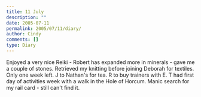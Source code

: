 ```yaml
---
title: 11 July
description: ""
date: 2005-07-11
permalink: 2005/07/11/diary/
author: Cindy
comments: []
type: Diary
---
```


Enjoyed a very nice Reiki - Robert has expanded more in minerals - gave me a couple of stones. Retrieved my knitting before joining Deborah for textiles. Only one week left. J to Nathan's for tea. R to buy trainers with E. T had first day of activities week with a walk in the Hole of Horcum. Manic search for my rail card - still can't find it.
